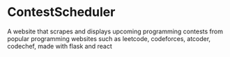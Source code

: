 # ContestScheduler
A website that scrapes and displays upcoming programming contests from popular programming websites such as leetcode, codeforces, atcoder, codechef, made with flask and react

